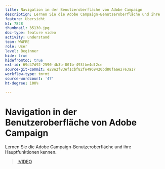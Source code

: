 ```yaml
---
title: Navigation in der Benutzeroberfläche von Adobe Campaign
description: Lernen Sie die Adobe Campaign-Benutzeroberfläche und ihre Hauptfunktionen kennen.
feature: Übersicht
kt: 7828
thumbnail: 35130.jpg
doc-type: feature video
activity: understand
team: WWFRE
role: User
level: Beginner
hide: true
hidefromtoc: true
exl-id: 69d47d92-2590-4b3b-801b-493fbe4df2ce
source-git-commit: e28e2f83ef1cbf82fe4969420bd80faae27e3a17
workflow-type: tm+mt
source-wordcount: '47'
ht-degree: 100%

---
```


# Navigation in der Benutzeroberfläche von Adobe Campaign

Lernen Sie die Adobe Campaign-Benutzeroberfläche und ihre Hauptfunktionen kennen.

>[!VIDEO](https://video.tv.adobe.com/v/35130?quality=12)
